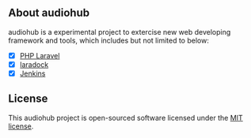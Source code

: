 ## About audiohub

audiohub is a experimental project to extercise new web developing framework and tools, which includes but not limited to below:

- [x] [PHP Laravel](https://github.com/laravel/laravel)
- [x] [laradock](http://laradock.io/)
- [x] [Jenkins](https://jenkins.io/) 

## License
This audiohub project is open-sourced software licensed under the [MIT license](https://opensource.org/licenses/MIT).
